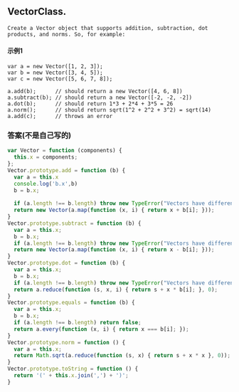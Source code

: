 ## VectorClass.
    Create a Vector object that supports addition, subtraction, dot products, and norms. So, for example:
#### 示例1
    var a = new Vector([1, 2, 3]);
    var b = new Vector([3, 4, 5]);
    var c = new Vector([5, 6, 7, 8]);

    a.add(b);      // should return a new Vector([4, 6, 8])
    a.subtract(b); // should return a new Vector([-2, -2, -2])
    a.dot(b);      // should return 1*3 + 2*4 + 3*5 = 26
    a.norm();      // should return sqrt(1^2 + 2^2 + 3^2) = sqrt(14)
    a.add(c);      // throws an error

### 答案(不是自己写的)
```  javascript
var Vector = function (components) {
  this.x = components;
};
Vector.prototype.add = function (b) {
  var a = this.x
  console.log('b.x',b)
  b = b.x;
  
  if (a.length !== b.length) throw new TypeError("Vectors have different length");
  return new Vector(a.map(function (x, i) { return x + b[i]; }));
}
Vector.prototype.subtract = function (b) {
  var a = this.x;
  b = b.x;
  if (a.length !== b.length) throw new TypeError("Vectors have different length");
  return new Vector(a.map(function (x, i) { return x - b[i]; }));
}
Vector.prototype.dot = function (b) {
  var a = this.x;
  b = b.x;
  if (a.length !== b.length) throw new TypeError("Vectors have different length");
  return a.reduce(function (s, x, i) { return s + x * b[i]; }, 0);
}
Vector.prototype.equals = function (b) {
  var a = this.x;
  b = b.x;
  if (a.length !== b.length) return false;
  return a.every(function (x, i) { return x === b[i]; });
}
Vector.prototype.norm = function () {
  var a = this.x;
  return Math.sqrt(a.reduce(function (s, x) { return s + x * x }, 0));
}
Vector.prototype.toString = function () {
  return '(' + this.x.join(',') + ')';
}
```

